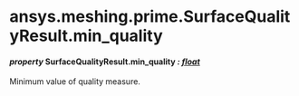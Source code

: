 # ansys.meshing.prime.SurfaceQualityResult.min_quality



#### *property* SurfaceQualityResult.min_quality *: [float](https://docs.python.org/3.11/library/functions.html#float)*

Minimum value of quality measure.

<!-- !! processed by numpydoc !! -->
